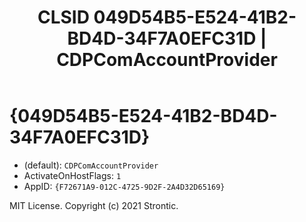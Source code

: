 ﻿---
title: "CLSID 049D54B5-E524-41B2-BD4D-34F7A0EFC31D | CDPComAccountProvider"
excerpt: What is COM-Object CLSID 049D54B5-E524-41B2-BD4D-34F7A0EFC31D?
---

# {049D54B5-E524-41B2-BD4D-34F7A0EFC31D}

* (default): `CDPComAccountProvider`
* ActivateOnHostFlags: `1`
* AppID: `{F72671A9-012C-4725-9D2F-2A4D32D65169}`

MIT License. Copyright (c) 2021 Strontic.


